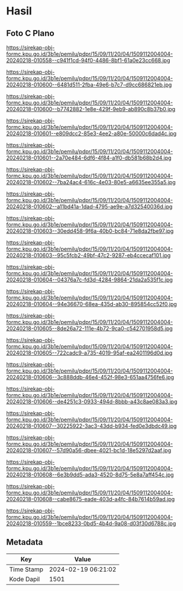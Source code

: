 # Hasil

## Foto C Plano

https://sirekap-obj-formc.kpu.go.id/3b1e/pemilu/pdpr/15/09/11/20/04/1509112004004-20240218-010558--c941f1cd-94f0-4486-8bf1-61a0e23cc668.jpg

https://sirekap-obj-formc.kpu.go.id/3b1e/pemilu/pdpr/15/09/11/20/04/1509112004004-20240218-010600--6481d511-2fba-49e6-b7c7-d9cc686821eb.jpg

https://sirekap-obj-formc.kpu.go.id/3b1e/pemilu/pdpr/15/09/11/20/04/1509112004004-20240218-010600--b7742882-1e8e-429f-9eb9-ab890c8b37b0.jpg

https://sirekap-obj-formc.kpu.go.id/3b1e/pemilu/pdpr/15/09/11/20/04/1509112004004-20240218-010601--e809dcc2-85e3-4ee2-a80e-50000c6dad4c.jpg

https://sirekap-obj-formc.kpu.go.id/3b1e/pemilu/pdpr/15/09/11/20/04/1509112004004-20240218-010601--2a70e484-6df6-4f84-a1f0-db581b68b2d4.jpg

https://sirekap-obj-formc.kpu.go.id/3b1e/pemilu/pdpr/15/09/11/20/04/1509112004004-20240218-010602--7ba24ac4-616c-4e03-80e5-a6635ee355a5.jpg

https://sirekap-obj-formc.kpu.go.id/3b1e/pemilu/pdpr/15/09/11/20/04/1509112004004-20240218-010602--a11bd41a-1dad-4795-ae9e-a7d32540036d.jpg

https://sirekap-obj-formc.kpu.go.id/3b1e/pemilu/pdpr/15/09/11/20/04/1509112004004-20240218-010603--30edd458-9f6a-40b0-bc84-71e8da2fbe97.jpg

https://sirekap-obj-formc.kpu.go.id/3b1e/pemilu/pdpr/15/09/11/20/04/1509112004004-20240218-010603--95c5fcb2-49bf-47c2-9287-eb4ccecaf101.jpg

https://sirekap-obj-formc.kpu.go.id/3b1e/pemilu/pdpr/15/09/11/20/04/1509112004004-20240218-010604--04376a7c-fd3d-4284-9864-21da2a535f1c.jpg

https://sirekap-obj-formc.kpu.go.id/3b1e/pemilu/pdpr/15/09/11/20/04/1509112004004-20240218-010604--94e36670-68ea-435d-ab30-895854cc52f0.jpg

https://sirekap-obj-formc.kpu.go.id/3b1e/pemilu/pdpr/15/09/11/20/04/1509112004004-20240218-010605--8de26a72-111e-4b72-9ca0-c542701958d5.jpg

https://sirekap-obj-formc.kpu.go.id/3b1e/pemilu/pdpr/15/09/11/20/04/1509112004004-20240218-010605--722cadc9-a735-4019-95af-ea2401196d0d.jpg

https://sirekap-obj-formc.kpu.go.id/3b1e/pemilu/pdpr/15/09/11/20/04/1509112004004-20240218-010606--3c888ddb-46e4-452f-98e3-651aa4756fe6.jpg

https://sirekap-obj-formc.kpu.go.id/3b1e/pemilu/pdpr/15/09/11/20/04/1509112004004-20240218-010606--de4251c3-0933-494d-8bbb-a43c8ae083a3.jpg

https://sirekap-obj-formc.kpu.go.id/3b1e/pemilu/pdpr/15/09/11/20/04/1509112004004-20240218-010607--30225922-3ac3-43dd-b934-fed0e3dbdc49.jpg

https://sirekap-obj-formc.kpu.go.id/3b1e/pemilu/pdpr/15/09/11/20/04/1509112004004-20240218-010607--57d90a56-dbee-4021-bc1d-18e5297d2aaf.jpg

https://sirekap-obj-formc.kpu.go.id/3b1e/pemilu/pdpr/15/09/11/20/04/1509112004004-20240218-010608--6e3b9dd5-ada3-4520-8d75-5e8a7aff454c.jpg

https://sirekap-obj-formc.kpu.go.id/3b1e/pemilu/pdpr/15/09/11/20/04/1509112004004-20240218-010608--cabe8675-eade-403d-a4fc-84b7614b59ad.jpg

https://sirekap-obj-formc.kpu.go.id/3b1e/pemilu/pdpr/15/09/11/20/04/1509112004004-20240218-010559--1bce8233-0bd5-4b4d-9a08-d03f30d6788c.jpg


## Metadata

| Key        | Value               |
| ---------- | ------------------- |
| Time Stamp | 2024-02-19 06:21:02 |
| Kode Dapil | 1501                |



